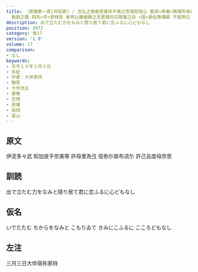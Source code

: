 ```yaml
---
title: （更贈歌一首[并短歌] / 含弘之徳垂恩蓬体不貲之思報慰陋心 載荷<来眷>無堪所喩也 但以稚時不渉遊藝之庭 横翰之藻自乏<乎>彫蟲焉 幼年未逕山柿之門
  裁歌之趣 詞失<乎>聚林矣 爰辱以藤續錦之言更題将石間瓊之詠 <固>是俗愚懐癖 不能黙已 仍捧數行式酬嗤咲其詞曰）
description: 出で立たむ力をなみと隠り居て君に恋ふるに心どもなし
position: 3972
category: 巻17
version: '1.0'
volume: 17
comparison:
- なし
keywords:
- 天平１９年３月３日
- 年紀
- 作者：大伴家持
- 贈答
- 大伴池主
- 書簡
- 恋情
- 悲嘆
- 高岡
- 富山
---
```


## 原文

伊泥多々武 知加良乎奈美等 許母里為弖 伎弥尓故布流尓 許己呂度母奈思

## 訓読

出で立たむ力をなみと隠り居て君に恋ふるに心どもなし

## 仮名

いでたたむ ちからをなみと こもりゐて きみにこふるに こころどもなし

## 左注

三月三日大伴宿祢家持
